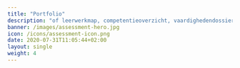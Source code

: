 ```yaml
---
title: "Portfolio"
description: "of leerwerkmap, competentieoverzicht, vaardighedendossier, verrichtingenoverzicht, presentatieportfolio, showcase, showmap, assessment portfolio, development portfolio, ontwikkelingsportfolio, beoordelingsportfolio, digitaal portfolio of e-portfolio"
banner: /images/assessment-hero.jpg
icon: /icons/assessment-icon.png
date: 2020-07-31T11:05:44+02:00
layout: single
weight: 4
---
```

